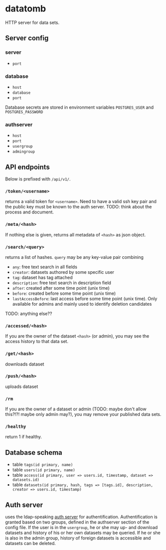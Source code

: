 # datatomb

HTTP server for data sets.

## Server config
### server
  - `port`

### database
  - `host`
  - `database`
  - `port`

Database secrets are stored in environment variables `POSTGRES_USER` and `POSTGRES_PASSWORD`

### authserver
  - `host`
  - `port`
  - `usergroup`
  - `admingroup`

## API endpoints
Below is prefixed with `/api/v1/`.

### `/token/<username>`
returns a valid token for `<username>`. Need to have a valid ssh key pair and the public key must be known to the auth server.
TODO: think about the process and document.

### `/meta/<hash>`
If nothing else is given, returns all metadata of `<hash>` as json object.
### `/search/<query>`
returns a list of hashes. `query` may be any key-value pair combining
  - `any`: free text search in all fields
  - `creator`: datasets authored by some specific user
  - `tag`: dataset has tag attached
  - `description`: free text search in description field
  - `after`: created after some time point (unix time)
  - `before`: created before some time point (unix time)
  - `lastAccessBefore`: last access before some time point (unix time). Only available for admins and mainly used to identify deletion candidates

TODO: anything else??
### `/accessed/<hash>`
If you are the owner of the dataset `<hash>` (or admin), you may see the access history to that data set.
### `/get/<hash>`
downloads dataset
### `/push/<hash>`
uploads dataset
### `/rm`
If you are the owner of a dataset or admin (TODO: maybe don't allow this?!?! maybe only admin may?), you may remove your published data sets.
### `/healthy`
return 1 if healthy.

## Database schema
  - table `tags(id primary, name)`
  - table `users(id primary, name)`
  - table `access(id primary, user => users.id, timestamp, dataset => datasets.id)`
  - table `datasets(id primary, hash, tags => [tags.id], description, creator => users.id, timestamp)`

## Auth server
uses the ldap-speaking [auth server](https://gitlab.spang-lab.de/containers/auth-server) for authentification. Authentification is granted based on two groups, defined in the authserver section of the config file. If the user is in the `usergroup`, he or she may up- and download datasets and history of his or her own datasets may be queried. If he or she is also in the admin group, history of foreign datasets is accessible and datasets can be deleted.
